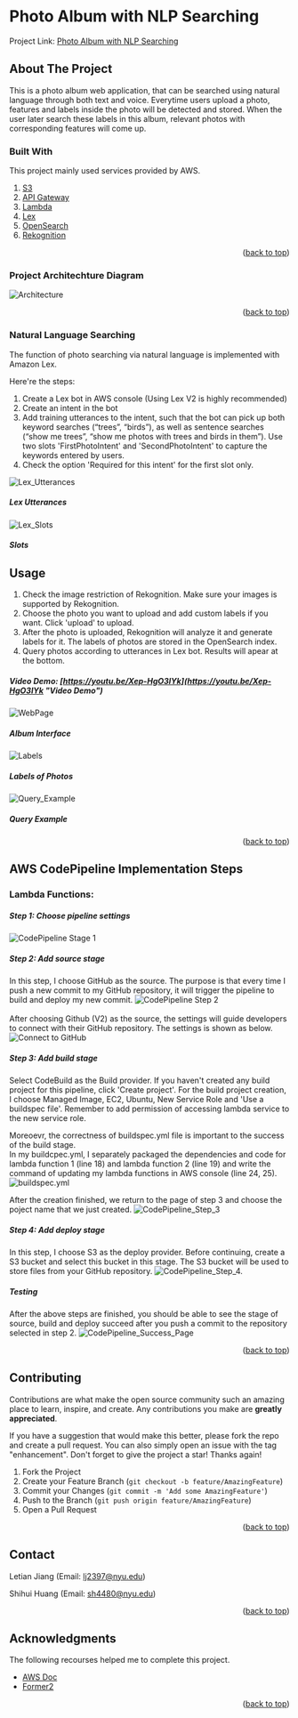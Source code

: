 <a name="readme-top"></a>
# Photo Album with NLP Searching
Project Link: [Photo Album with NLP Searching](http://photo-album-webpage.s3-website-us-east-1.amazonaws.com/)

## About The Project
This is a photo album web application, that can be searched using natural language through both text and voice. Everytime users upload a photo, features and labels inside the photo will be detected and stored. When the user later search these labels in this album, relevant photos with corresponding features will come up.

### Built With
This project mainly used services provided by AWS.

1. [S3](https://aws.amazon.com/s3/)
2. [API Gateway](https://aws.amazon.com/api-gateway/)
3. [Lambda](https://aws.amazon.com/lambda/)
4. [Lex](https://aws.amazon.com/lex/)
5. [OpenSearch](https://aws.amazon.com/opensearch-service/)
6. [Rekognition](https://aws.amazon.com/rekognition/)

<p align="right">(<a href="#readme-top">back to top</a>)</p>

### Project Architechture Diagram
![Architecture](./images_for_README/Architecture_Diagram.png)
<p align="right">(<a href="#readme-top">back to top</a>)</p>

### Natural Language Searching
The function of photo searching via natural language is implemented with Amazon Lex.

Here're the steps:

1. Create a Lex bot in AWS console (Using Lex V2 is highly recommended)
2. Create an intent in the bot
3. Add training utterances to the intent, such that the bot can pick up both keyword searches (“trees”, “birds”), as well as sentence searches (“show me trees”, “show me photos with trees and birds in them”). Use two slots 'FirstPhotoIntent' and 'SecondPhotoIntent' to capture the keywords entered by users. 
4. Check the option 'Required for this intent' for the first slot only.

![Lex_Utterances](./images_for_README/Lex_utterances.png)
##### Lex Utterances

![Lex_Slots](./images_for_README/lex_slots.png)
##### Slots



## Usage
1. Check the image restriction of Rekognition. Make sure your images is supported by Rekognition.
2. Choose the photo you want to upload and add custom labels if you want. Click 'upload' to upload.
3. After the photo is uploaded, Rekognition will analyze it and generate labels for it. The labels of photos are stored in the OpenSearch index.
4. Query photos according to utterances in Lex bot. Results will apear at the bottom.
##### Video Demo: [https://youtu.be/Xep-HgO3IYk](https://youtu.be/Xep-HgO3IYk "Video Demo")

![WebPage](./images_for_README/WebPage.png)
##### Album Interface
![Labels](./images_for_README/labels_in_opensearch.png)
##### Labels of Photos
![Query_Example](./images_for_README/query_example.png)
##### Query Example

<p align="right">(<a href="#readme-top">back to top</a>)</p>

## AWS CodePipeline Implementation Steps
### Lambda Functions:
##### Step 1: Choose pipeline settings
![CodePipeline Stage 1](./images_for_README/CodePipeline/CodePipeline_Step_1.png)
##### Step 2: Add source stage
In this step, I choose GitHub as the source. The purpose is that every time I push a new commit to my GitHub repository, it will trigger the pipeline to build and deploy my new commit.
![CodePipeline Step 2](./images_for_README/CodePipeline/CodePipeline_Step_2.png)
<br />
<br />
After choosing Github (V2) as the source, the settings will guide developers to connect with their GitHub repository. The settings is shown as below.
![Connect to GitHub](./images_for_README/CodePipeline/CodePipeline_Step_2.2.png)
##### Step 3: Add build stage
Select CodeBuild as the Build provider. If you haven't created any build project for this pipeline, click 'Create project'. For the build project creation, I choose Managed Image, EC2, Ubuntu, New Service Role and 'Use a buildspec file'. Remember to add permission of accessing lambda service to the new service role. 

Moreoevr, the correctness of buildspec.yml file is important to the success of the build stage.<br />
In my buildcpec.yml, I separately packaged the dependencies and code for lambda function 1 (line 18) and lambda function 2 (line 19) and write the command of updating my lambda functions in AWS console (line 24, 25).
![buildspec.yml](./images_for_README/CodePipeline/buildspec.png)

After the creation finished, we return to the page of step 3 and choose the poject name that we just created.
![CodePipeline_Step_3](./images_for_README/CodePipeline/CodePipeline_Step_3.png)

##### Step 4: Add deploy stage
In this step, I choose S3 as the deploy provider. Before continuing, create a S3 bucket and select this bucket in this stage. The S3 bucket will be used to store files from your GitHub repository.
![CodePipeline_Step_4.](./images_for_README/CodePipeline/CodePipeline_Step_4.png)

##### Testing
After the above steps are finished, you should be able to see the stage of source, build and deploy succeed after you push a commit to the repository selected in step 2.
![CodePipeline_Success_Page](./images_for_README/CodePipeline/CodePipeline_Success_Page.png)

<p align="right">(<a href="#readme-top">back to top</a>)</p>

<!-- CONTRIBUTING -->
## Contributing

Contributions are what make the open source community such an amazing place to learn, inspire, and create. Any contributions you make are **greatly appreciated**.

If you have a suggestion that would make this better, please fork the repo and create a pull request. You can also simply open an issue with the tag "enhancement".
Don't forget to give the project a star! Thanks again!

1. Fork the Project
2. Create your Feature Branch (`git checkout -b feature/AmazingFeature`)
3. Commit your Changes (`git commit -m 'Add some AmazingFeature'`)
4. Push to the Branch (`git push origin feature/AmazingFeature`)
5. Open a Pull Request

<p align="right">(<a href="#readme-top">back to top</a>)</p>



<!-- CONTACT -->
## Contact

Letian Jiang (Email: lj2397@nyu.edu)

Shihui Huang (Email: sh4480@nyu.edu)


<p align="right">(<a href="#readme-top">back to top</a>)</p>



<!-- ACKNOWLEDGMENTS -->
## Acknowledgments

The following recourses helped me to complete this project.

* [AWS Doc](https://docs.aws.amazon.com/)
* [Former2](https://github.com/iann0036/former2)


<p align="right">(<a href="#readme-top">back to top</a>)</p>
